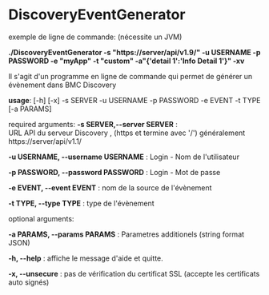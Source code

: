 # DiscoveryEventGenerator

exemple de ligne de commande: (nécessite un JVM)

**./DiscoveryEventGenerator -s "https://server/api/v1.9/" -u USERNAME -p PASSWORD -e "myApp" -t "custom" -a"{'detail 1':'Info Detail 1'}" -xv**


Il s'agit d'un programme en ligne de commande qui permet de générer un évènement dans BMC Discovery


**usage**: [-h] [-x] -s SERVER -u USERNAME -p PASSWORD -e EVENT -t TYPE [-a PARAMS]


required arguments:
**-s SERVER,--server SERVER** :            
       URL API du serveur Discovery , (https et termine avec '/') généralement https://server/api/v1.1/

**-u USERNAME, --username USERNAME** :         Login - Nom de l'utilisateur


**-p PASSWORD, --password PASSWORD** :          Login - Mot de passe


**-e EVENT, --event EVENT** :             nom de la source de l'évènement


**-t TYPE, --type TYPE** :  type de l'évènement




optional arguments:

**-a PARAMS, --params PARAMS** :  Parametres additionels (string format JSON)

**-h, --help** :            affiche le message d'aide et quitte.

**-x, --unsecure** :        pas de vérification du certificat SSL (accepte les certificats auto signés)
